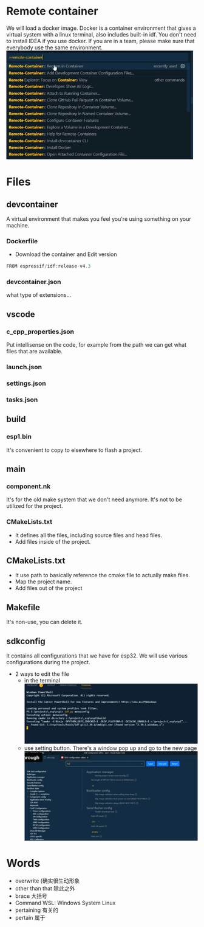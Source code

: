 # Remote container
We will load a docker image. Docker is a container environment that gives
a virtual system with a linux terminal, also includes built-in idf.
You don't need to install IDEA if you use docker. If you are in a team, please make sure that everybody use the same environment.
![remote connector](https://github.com/afterCherry/Learn-ESP32/blob/main/Images/remote%20connector.png)

# Files
## devcontainer
A virtual environment that makes you feel you're using something
on your machine.
### Dockerfile
- Download the container and Edit version <br>

```C++
FROM espressif/idf:release-v4.3
```

### devcontainer.json
what type of extensions...

## vscode
### c_cpp_properties.json
Put intellisense on the code, for example from the path we can get what files that are available.

### launch.json
### settings.json
### tasks.json

## build
### esp1.bin 
It's convenient to copy to elsewhere to flash a project.

## main
### component.nk
It's for the old make system that we don't need anymore. It's not to be utilized
for the project.
### CMakeLists.txt
- It defines all the files, including source files and head files.
- Add files inside of the project.

## CMakeLists.txt
- It use path to basically reference the cmake file to actually make files.
- Map the project name.
- Add files out of the project

## Makefile
It's non-use, you can delete it.

## sdkconfig
It contains all configurations that we have for esp32. We will use 
various configurations during the project.

- 2 ways to edit the file
  - in the terminal
    ![edit terminal](https://github.com/afterCherry/Learn-ESP32/blob/main/Images/edit%20sdkconfig.png)
  - use setting button. There's a window pop up and go to the new page
    ![search the setting tree](https://github.com/afterCherry/Learn-ESP32/blob/main/Images/search%20the%20setting%20tree.png)

# Words
- overwrite (确实很生动形象
- other than that 除此之外
- brace 大括号
- Command WSL: Windows System Linux
- pertaining 有关的
- pertain 属于
